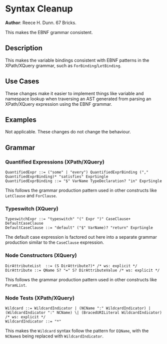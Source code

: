# Syntax Cleanup

**Author**: Reece H. Dunn. 67 Bricks.

This makes the EBNF grammar consistent.


## Description

This makes the variable bindings consistent with EBNF patterns in the XPath/XQuery grammar, such as `ForBinding`/`LetBinding`.


## Use Cases

These changes make it easier to implement things like variable and namespace lookup when traversing an AST generated from parsing an XPath/XQuery expression using the EBNF grammar.


## Examples

Not applicable. These changes do not change the behaviour.


## Grammar

### Quantified Expressions (XPath/XQuery)

    QuantifiedExpr ::= ("some" | "every") QuantifiedExprBinding ("," QuantifiedExprBinding)* "satisfies" ExprSingle
    QuantifiedExprBinding ::= "$" VarName TypeDeclaration? "in" ExprSingle

This follows the grammar production pattern used in other constructs like
`LetClause` and `ForClause`.

### Typeswitch (XQuery)

    TypeswitchExpr ::= "typeswitch" "(" Expr ")" CaseClause+ DefaultCaseClause
    DefaultCaseClause ::= "default" ("$" VarName)? "return" ExprSingle

The default case expression is factored out here into a separate grammar
production similar to the `CaseClause` expression.

### Node Constructors (XQuery)

    DirAttributeList  ::= (S DirAttribute?)* /* ws: explicit */
    DirAttribute ::= QName S? "=" S? DirAttributeValue /* ws: explicit */

This follows the grammar production pattern used in other constructs like
`ParamList`.

### Node Tests (XPath/XQuery)

    Wildcard ::= WildcardIndicator | (NCName ":" WildcardIndicator) | (WildcardIndicator ":" NCName) \| (BracedURILiteral WildcardIndicator) /* ws: explicit */
    WildcardIndicator ::= "*"

This makes the `Wildcard` syntax follow the pattern for `EQName`, with the `NCName`s being replaced with `WildcardIndicator`.

